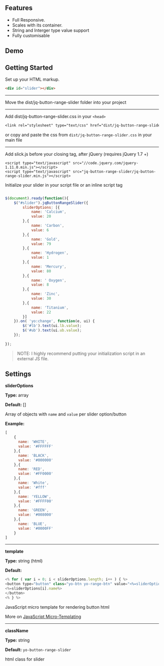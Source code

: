 ## Features
- Full Responsive. 
- Scales with its container.
- String and Interger type value support
- Fully customisable

## Demo

## Getting Started
Set up your HTML markup.
```html
<div id="slider"></div>
```

---

Move the dist/jq-button-range-slider folder into your project

---

Add dist/jq-button-range-slider.css in your ```<head>```

```css
<link rel="stylesheet" type="text/css" href="dist/jq-button-range-slider.css"/>
```
or copy and paste the css from `dist/jq-button-range-slider.css` in your main file

---

Add slick.js before your closing <body> tag, after jQuery (requires jQuery 1.7 +)
```
<script type="text/javascript" src="//code.jquery.com/jquery-1.11.0.min.js"></script>
<script type="text/javascript" src="jq-button-range-slider/jq-button-range-slider.min.js"></script>
```

Initialize your slider in your script file or an inline script tag
```javascript

$(document).ready(function(){
	$("#slider").jqButtonRangeSlider({
		sliderOptions: [{
			name: 'Calcium',
			value: 20
		},{
			name: 'Carbon',
			value: 6
		},{
			name: 'Gold',
			value: 79
		},{
			name: 'Hydrogen',
			value: 1
		},{
			name: 'Mercury',
			value: 80
		},{
			name: '	Oxygen',
			value: 8
		},{
			name: 'Zinc',
			value: 30
		},{
			name: 'Titanium',
			value: 22
		}]
	}).on( 'yo:change', function(e, ui) {
		$('#lb').text(ui.lb.value);
		$('#ub').text(ui.ub.value);
	});
	
});

```

> NOTE: I highly recommend putting your initialization script in an external JS file.


## Settings

**sliderOptions**

**Type:** array

**Default:** []

Array of objects with `name` and `value` per slider option/button

**Example:**
```javascript
[
	{
	  name: 'WHITE',
	  value: '#FFFFFF'
	},{
	  name: 'BLACK',
	  value: '#000000'
	},{
	  name: 'RED',
	  value: '#FF0000'
	},{
	  name: 'White',
	  value: '#fff'
	},{
	  name: 'YELLOW',
	  value: '#FFFF00'
	},{
	  name: 'GREEN',
	  value: '#008000'
	},{
	  name: 'BLUE',
	  value: '#0000FF'
	}
]

```

---

**template**

**Type:** string (html)

**Default:** 

```javascript
<% for ( var i = 0; i < sliderOptions.length; i++ ) { %> 
<button type="button" class="yo-btn yo-range-btn" value="<%=sliderOptions[i].value%>">
<%=sliderOptions[i].name%>
</button>
<% } %>
```

JavaScript micro template for rendering button html

More on [JavaScript Micro-Templating](http://ejohn.org/blog/javascript-micro-templating/)

---

**className**

**Type:** string

**Default:** <code>yo-button-range-slider</code>

html class for slider 
